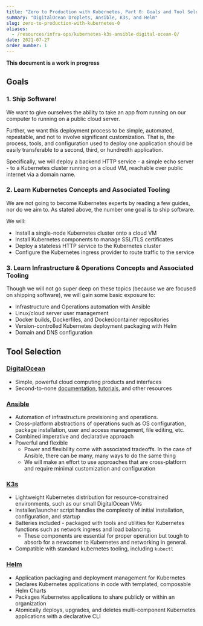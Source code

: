 ```yaml
---
title: "Zero to Production with Kubernetes, Part 0: Goals and Tool Selection"
summary: "DigitalOcean Droplets, Ansible, K3s, and Helm"
slug: zero-to-production-with-kubernetes-0
aliases:
  - /resources/infra-ops/kubernetes-k3s-ansible-digital-ocean-0/
date: 2021-07-27
order_number: 1
---
```


**This document is a work in progress**

## Goals

### 1. Ship Software!

We want to give ourselves the ability to take an app from running on our computer to running on a public cloud server.

Further, we want this deployment process to be simple, automated, repeatable, and not to involve significant customization.
That is, the process, tools, and configuration used to deploy one application should be easily transferable to a second, third, or hundredth application.

Specifically, we will deploy a backend HTTP service - a simple echo server - to a
Kubernetes cluster running on a cloud VM, reachable over public internet via a domain name.

### 2. Learn Kubernetes Concepts and Associated Tooling

We are not going to become Kubernetes experts by reading a few guides, nor do we aim to.
As stated above, the number one goal is to ship software.

We will:

* Install a single-node Kubernetes cluster onto a cloud VM
* Install Kubernetes components to manage SSL/TLS certificates
* Deploy a stateless HTTP service to the Kubernetes cluster
* Configure the Kubernetes ingress provider to route traffic to the service

### 3. Learn Infrastructure & Operations Concepts and Associated Tooling

Though we will not go super deep on these topics (because we are focused on shipping software),
we will gain some basic exposure to:

* Infrastructure and Operations automation with Ansible
* Linux/cloud server user management
* Docker builds, Dockerfiles, and Docker/container repositories
* Version-controlled Kubernetes deployment packaging with Helm
* Domain and DNS configuration

<!---
Practices and Preferences:
* Automation of Manual Processes
* Infrastructure as Code
* Declarative over Imperative
Tools: Ansible, Helm, K3s, and DigitalOcean
-->


## Tool Selection

### [DigitalOcean](https://www.digitalocean.com/)
* Simple, powerful cloud computing products and interfaces
* Second-to-none [documentation](https://docs.digitalocean.com),
[tutorials](https://www.digitalocean.com/community/tutorials), and other resources


### [Ansible](https://docs.ansible.com/ansible/latest/)
* Automation of infrastructure provisioning and operations.
* Cross-platform abstractions of operations such as OS configuration, package installation, user and access management, file editing, etc.
* Combined imperative and declarative approach
* Powerful and flexible
  * Power and flexibility come with associated tradeoffs.
  In the case of Ansible, there can be many, many ways to do the same thing
  * We will make an effort to use approaches that are cross-platform and require minimal customization and configuration


### [K3s](https://rancher.com/docs/k3s/latest/en/)
* Lightweight Kubernetes distribution for resource-constrained environments, such as our small DigitalOcean VMs
* Installer/launcher script handles the complexity of initial installation, configuration, and startup
* Batteries included - packaged with tools and utilities for Kubernetes functions such as network ingress and load balancing.
  * These components are essential for proper operation but tough to absorb for a newcomer to Kubernetes and networking in general.
* Compatible with standard kubernetes tooling, including `kubectl`

### [Helm](https://helm.sh/docs/)
* Application packaging and deployment management for Kubernetes
* Declares Kubernetes applications in code with templated, composable Helm Charts
* Packages Kubernetes applications to share publicly or within an organization
* Atomically deploys, upgrades, and deletes multi-component Kubernetes applications with a declarative CLI

